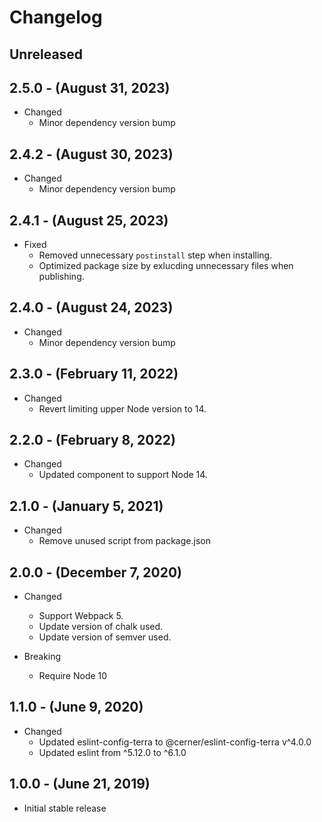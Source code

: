 # Changelog

## Unreleased

## 2.5.0 - (August 31, 2023)

* Changed
  * Minor dependency version bump

## 2.4.2 - (August 30, 2023)

* Changed
  * Minor dependency version bump

## 2.4.1 - (August 25, 2023)

* Fixed
  * Removed unnecessary `postinstall` step when installing.
  * Optimized package size by exlucding unnecessary files when publishing.

## 2.4.0 - (August 24, 2023)

* Changed
  * Minor dependency version bump

## 2.3.0 - (February 11, 2022)

* Changed
  * Revert limiting upper Node version to 14.

## 2.2.0 - (February 8, 2022)

* Changed
  * Updated component to support Node 14.

## 2.1.0 - (January 5, 2021)

* Changed
  * Remove unused script from package.json

## 2.0.0 - (December 7, 2020)

* Changed
  * Support Webpack 5.
  * Update version of chalk used.
  * Update version of semver used.

* Breaking
  * Require Node 10

## 1.1.0 - (June 9, 2020)

* Changed
  * Updated eslint-config-terra to @cerner/eslint-config-terra v^4.0.0
  * Updated eslint from ^5.12.0 to ^6.1.0

## 1.0.0 - (June 21, 2019)

* Initial stable release
